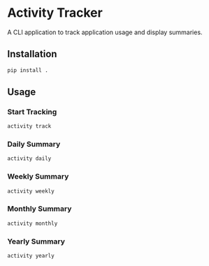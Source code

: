 # Activity Tracker

A CLI application to track application usage and display summaries.

## Installation

```bash
pip install .
```

## Usage

### Start Tracking

```bash
activity track
```

### Daily Summary

```bash
activity daily
```

### Weekly Summary

```bash
activity weekly
```

### Monthly Summary

```bash
activity monthly
```

### Yearly Summary

```bash
activity yearly
```
